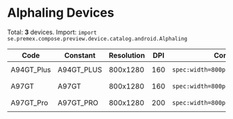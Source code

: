 # Alphaling Devices

Total: **3** devices. Import: `import se.premex.compose.preview.device.catalog.android.Alphaling`

| Code | Constant | Resolution | DPI | Compose Spec | Preview Usage |
|------|----------|------------|-----|-------------|---------------|
| A94GT_Plus | A94GT_PLUS | 800x1280 | 160 | `spec:width=800px,height=1280px,dpi=160` | `@Preview(device = Alphaling.A94GT_PLUS)` |
| A97GT | A97GT | 800x1280 | 160 | `spec:width=800px,height=1280px,dpi=160` | `@Preview(device = Alphaling.A97GT)` |
| A97GT_Pro | A97GT_PRO | 800x1280 | 200 | `spec:width=800px,height=1280px,dpi=200` | `@Preview(device = Alphaling.A97GT_PRO)` |

<!-- Generated automatically. Do not edit manually. -->
